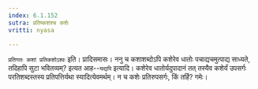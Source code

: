 ```yaml
---
index: 6.1.152
sutra: प्रतिष्कशश्च कशेः
vritti: nyasa

---
```

`प्रतिगतः कशां प्रतिकशोऽश्वः` इति। प्रादिसमासः। ननु च कशाशब्दोऽपि कशेरेव धातोः पचाद्यचमुत्पाद्य साध्यते, तदिहापि सुटा भवितव्यम्? इत्यत आह--`यद्यपि` इत्यादि। कशेरेव धातोर्यदुपादानं तत् तस्यैव कशेर्यं उपसर्गः परतिशब्दस्तस्य प्रतिपत्तिर्यथा स्यादित्येवमर्थम्। न च कशेः प्रतिरुपसर्गः, किं तर्हि? गमेः।